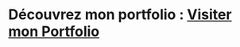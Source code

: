 # Découvrez mon portfolio : [Visiter mon Portfolio](https://crispy-train-bobe974s-projects.vercel.app/mon-portfolio)
